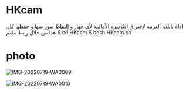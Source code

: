 # HKcam
.اداة باللغة العربية لإختراق الكاميرة الأمامية لأي جهاز و إلتقاط صور منها و حفظها كل هذا من خلال رابط ملغم
$ cd HKcam
$ bash HKcam.sh
# photo
![IMG-20220719-WA0009](https://user-images.githubusercontent.com/57058476/179667605-7474b0e1-cbc1-4ab8-93fa-2ba6cb394473.jpg)

![IMG-20220719-WA0010](https://user-images.githubusercontent.com/57058476/179667635-60073e7b-b224-4f5f-98c0-308f0b3e4eb6.jpg)
